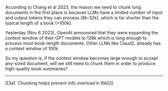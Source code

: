 According to Chang et al 2023, the reason we need to chunk long documents in the first place is because LLMs have a limited number of input and output tokens they can process (8k-32k), which is far shorter than the typical length of a book (>100k).

Yesterday (Nov 6 2023), OpenAI announced that they were expanding the context window of their GPT models to 128k which is long enough to process most book-length documents. Other LLMs like Claud2, already has a context window of 100k.

So my question is, if the context window becomes large enough to accept any-sized document, will we still need to chunk them in order to produce high-quality book summaries?

---
[[3a1. Chunking helps prevent info overload in RAG]]